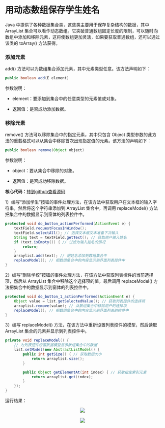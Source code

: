 # 用动态数组保存学生姓名

Java 中提供了各种数据集合类，这些类主要用于保存复杂结构的数据，其中 ArrayList 集合可以看作动态数组。它突破普通数组固定长度的限制，可以随时向数组中添加和移除元素，这将使数组更加灵活，如果要获取普通数组，还可以通过该类的 toArray() 方法获得。

### 添加元素

add() 方法可以为数组集合添加元素，其中元素类型任意。该方法声明如下：

```java
public boolean add(E element)
```

参数说明：

- element：要添加到集合中的任意类型的元素值或对象。

- 返回值：是否成功添加数据。

### 移除元素

remove() 方法可以移除集合中的指定元素，其中只包含 Object 类型参数的此方法的重载格式可以从集合中移除首次出现指定值的元素。该方法的声明如下：

```java
public boolean remove(Object object)
```

参数说明：

- object：要从集合中移除的对象。

- 返回值：是否成功移除数据。

**核心代码：**<a href="https://github.com/renkaigis/KeepCoding/tree/master/2017/09/15">转到github查看源码</a>

1）编写“添加学生”按钮的事件处理方法，在该方法中获取用户在文本框的输入字符串，然后将这个字符串添加到 ArrayList 集合中，再调用 replaceModel() 方法把集合中的数据显示到窗体的列表控件中。

```java
protected void do_button_actionPerformed(ActionEvent e) {
    textField.requestFocusInWindow(); 
    textField.selectAll(); // 选择文本框文本准备下次输入
    String text = textField.getText(); // 获取用户输入姓名
    if (text.isEmpty()) { // 过滤为输入姓名的情况
        return;
    }
    arraylist.add(text); // 把姓名添加到数组集合中
    replaceModel(); // 把数组集合中的内容显示到界面列表控件中
}
```

2）编写“删除学校”按钮的事件处理方法，在该方法中获取列表控件的当前选择项，然后从 ArrayList 集合中移除这个选择项的值，最后调用 replaceModel() 方法把集合中的数据显示到窗体的列表控件中。

```java
protected void do_button_1_actionPerformed(ActionEvent e) {
    Object value = list.getSelectedValue(); // 获取列表控件的选择项
    arraylist.remove(value); // 从数组集合中移除用户的选择项
    replaceModel(); // 把数组集合中的内容显示到界面列表的控件中
}
```

3）编写 replaceModel() 方法，在该方法中重新设置列表控件的模型，然后读取 ArrayList 集合的元素并显示到列表控件中。

```java
private void replaceModel() {
    // 为列表控件设置数据模型显示数组集合中的数据
    list.setModel(new AbstractListModel() {
        public int getSize() { // 获取数组大小
            return arraylist.size();
        }

        public Object getElementAt(int index) { // 获取指定索引元素
            return arraylist.get(index);
        }
    });
}
```

运行结果：

<div align="center"><img src="http://image.renkaigis.com/keepcoding/2017091501.png"></div><br>
<div align="center"><img src="http://image.renkaigis.com/keepcoding/2017091502.png"></div>